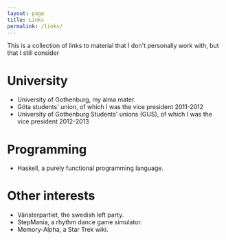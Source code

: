 ```yaml
---
layout: page
title: Links
permalink: /links/
---
```


This is a collection of links to material that I don't personally work with, but that I still
consider 

# University
* University of Gothenburg, my alma mater.
* Göta students' union, of which I was the vice president 2011-2012
* University of Gothenburg Students' unions (GUS), of which I was the vice president 2012-2013

# Programming
* Haskell, a purely functional programming language.

# Other interests
* Vänsterpartiet, the swedish left party.
* StepMania, a rhythm dance game simulator.
* Memory-Alpha, a Star Trek wiki.

